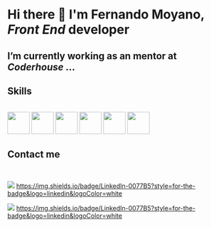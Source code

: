 # Hi there 👋 I'm Fernando Moyano, ***Front End*** developer 


## I’m currently working as an mentor at ***Coderhouse***  ...


## Skills


<link rel="stylesheet" href="devicon.min.css">
<div "style=inline_block"><br>


 <img width="50px" height="50px" src="https://cdn.jsdelivr.net/gh/devicons/devicon/icons/html5/html5-original-wordmark.svg" />
 <img width="50px" height="50px" src="https://cdn.jsdelivr.net/gh/devicons/devicon/icons/css3/css3-original-wordmark.svg" />
 <img width="50px" height="50px" src="https://cdn.jsdelivr.net/gh/devicons/devicon/icons/sass/sass-original.svg" /> 
 <img width="50px" height="50px" src="https://cdn.jsdelivr.net/gh/devicons/devicon/icons/bootstrap/bootstrap-original-wordmark.svg" />        
 <img width="50px" height="50px" src="https://cdn.jsdelivr.net/gh/devicons/devicon/icons/javascript/javascript-original.svg" />
 <img width="50px" height="50px" src="https://cdn.jsdelivr.net/gh/devicons/devicon/icons/react/react-original.svg" />
                 
</div>

## Contact me
<div "style=inline_block"><br>

<a href="mailto: fernandomoyano21@gmail.com"><img src="https://img.shields.io/badge/Gmail-D14836?style=for-the-badge&logo=gmail&logoColor=white" target="_blank"></a>
	https://img.shields.io/badge/LinkedIn-0077B5?style=for-the-badge&logo=linkedin&logoColor=white
 
 <a href="https://www.linkedin.com/in/fernandomoyanofrontenddevelper/"><img src="https://img.shields.io/badge/Gmail-D14836?style=for-the-badge&logo=gmail&logoColor=white" target="_blank"></a>
	https://img.shields.io/badge/LinkedIn-0077B5?style=for-the-badge&logo=linkedin&logoColor=white
 
 
 
 

</div>

          

